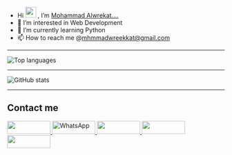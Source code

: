 - Hi <img src="https://raw.githubusercontent.com/aemmadi/aemmadi/master/wave.gif" height=25px /> , I’m [Mohammad Alwrekat....](https://agitated-poincare-7eb6b0.netlify.app)
- 👀 I’m interested in Web Development
- 🌱 I’m currently learning Python 
- 📫 How to reach me @mhmmadwreekkat@gmail.com

---
![Top languages](https://github-readme-stats.vercel.app/api/top-langs/?username=mhmadwrekat&theme=outrun)

---
![GitHub stats](https://github-readme-stats.vercel.app/api?username=mhmadwrekat&show_icons=true&theme=outrun)

---
## Contact me
<a target='_balnk' href="https://twitter.com/wrekatmhmad">
<img target='_balnk' src="https://img.shields.io/badge/Twitter-1DA1F2?style=for-the-badge&logo=twitter&logoColor=white"width=100px height=30px />
</a>
<a target='_balnk' href="https://wa.me/+962798596928">
<img target='_balnk' alt="WhatsApp" src="https://img.shields.io/badge/WhatsApp-3E7C17?style=for-the-badge&logo=WhatsApp&logoColor=white"width=100px height=30px />
</a>
<a target='_balnk' href="https://www.facebook.com/profile.php?id=100010107875359">
<img target='_balnk' src="https://img.shields.io/badge/Facebook-1877F2?style=for-the-badge&logo=facebook&logoColor=white"width=100px height=30px />
</a>
<a target='_balnk' href="https://www.instagram.com/mhmadwrekatt?r=nametag">
<img target='_balnk' src="https://img.shields.io/badge/Instagram-E4405F?style=for-the-badge&logo=instagram&logoColor=white"width=100px height=30px/>
</a>
<a target='_balnk' href="https://www.linkedin.com/in/mohammad-alwrekat">
<img target='_balnk' src="https://img.shields.io/badge/LinkedIn-0077B5?style=for-the-badge&logo=linkedin&logoColor=white"width=100px height=30px />



<!---
mhmadwrekat/mhmadwrekat is a ✨ special ✨ repository because its `README.md` (this file) appears on your GitHub profile.
You can click the Preview link to take a look at your changes.
--->
